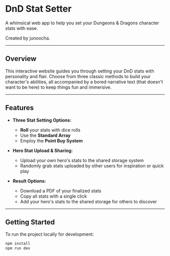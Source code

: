 # DnD Stat Setter

A whimsical web app to help you set your Dungeons & Dragons character stats with ease.

Created by junoocha.

---

## Overview

This interactive website guides you through setting your DnD stats with personality and flair. Choose from three classic methods to build your character's abilities, all accompanied by a bored narrative text (that doesn't want to be here) to keep things fun and immersive.

---

## Features

- **Three Stat Setting Options:**
  - **Roll** your stats with dice rolls
  - Use the **Standard Array**
  - Employ the **Point Buy System**

- **Hero Stat Upload & Sharing:**
  - Upload your own hero's stats to the shared storage system
  - Randomly grab stats uploaded by other users for inspiration or quick play

- **Result Options:**
  - Download a PDF of your finalized stats
  - Copy all stats with a single click
  - Add your hero's stats to the shared storage for others to discover

---

## Getting Started

To run the project locally for development:

```bash
npm install
npm run dev
